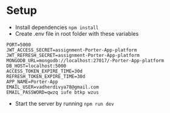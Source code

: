 # Setup

- Install dependencies `npm install`
- Create .env file in root folder with these variables

```
PORT=5000
JWT_ACCESS_SECRET=assignment-Porter-App-platform
JWT_REFRESH_SECRET=assignment-Porter-App-platform
MONGODB_URL=mongodb://localhost:27017/-Porter-App-platform
DB_HOST=localhost:5000
ACCESS_TOKEN_EXPIRE_TIME=30d
REFRESH_TOKEN_EXPIRE_TIME=30d
APP_NAME=Porter-App
EMAIL_USER=vadherdivya78@gmail.com
EMAIL_PASSWORD=qwzq iufe btkp wzus

```

- Start the server by running `npm run dev`

